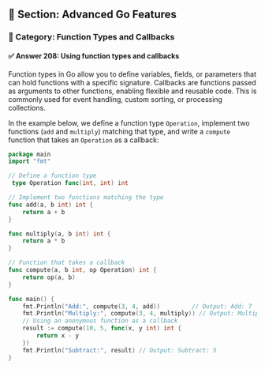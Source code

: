 ## 📘 Section: Advanced Go Features  
### 🔹 Category: Function Types and Callbacks  
#### ✅ Answer 208: Using function types and callbacks

Function types in Go allow you to define variables, fields, or parameters that can hold functions with a specific signature. Callbacks are functions passed as arguments to other functions, enabling flexible and reusable code. This is commonly used for event handling, custom sorting, or processing collections.

In the example below, we define a function type `Operation`, implement two functions (`add` and `multiply`) matching that type, and write a `compute` function that takes an `Operation` as a callback:

```go
package main
import "fmt"

// Define a function type
 type Operation func(int, int) int

// Implement two functions matching the type
func add(a, b int) int {
    return a + b
}

func multiply(a, b int) int {
    return a * b
}

// Function that takes a callback
func compute(a, b int, op Operation) int {
    return op(a, b)
}

func main() {
    fmt.Println("Add:", compute(3, 4, add))         // Output: Add: 7
    fmt.Println("Multiply:", compute(3, 4, multiply)) // Output: Multiply: 12
    // Using an anonymous function as a callback
    result := compute(10, 5, func(x, y int) int {
        return x - y
    })
    fmt.Println("Subtract:", result) // Output: Subtract: 5
}
```
